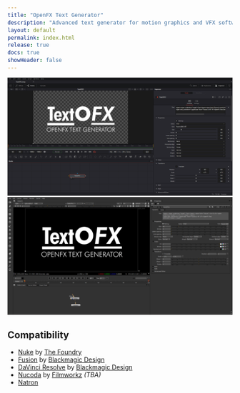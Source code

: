 ```yaml
---
title: "OpenFX Text Generator"
description: "Advanced text generator for motion graphics and VFX software using the OpenFX standard published by the Academy Software Foundation."
layout: default
permalink: index.html
release: true
docs: true
showHeader: false
---
```


![Screenshot of TextOFX in Fusion 18](assets/images/textofx-screenshot-fusion18.png "Screenshot of TextOFX in Fusion 18")
![Screenshot of TextOFX in Nuke 7](assets/images/textofx-screenshot-nuke7.png "Screenshot of TextOFX in Nuke 7")

## Compatibility

* [Nuke](https://www.foundry.com/products/nuke) by [The Foundry](https://www.foundry.com/)
* [Fusion](https://www.blackmagicdesign.com/no/products/fusion) by [Blackmagic Design](https://blackmagicdesign.com)
* [DaVinci Resolve](https://www.blackmagicdesign.com/products/davinciresolve) by [Blackmagic Design](https://blackmagicdesign.com)
* [Nucoda](https://filmworkz.com/nucoda/) by [Filmworkz](https://filmworkz.com) *(TBA)*
* [Natron](https://natrongithub.github.io/)
